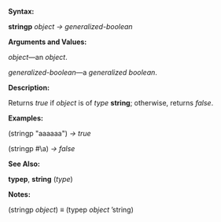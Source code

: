 

**Syntax:** 

**stringp** *object → generalized-boolean* 

**Arguments and Values:** 

*object*—an *object*. 

*generalized-boolean*—a *generalized boolean*. 

**Description:** 

Returns *true* if *object* is of *type* **string**; otherwise, returns *false*. 



 

 

**Examples:** 

(stringp "aaaaaa") *→ true* 

(stringp #\a) *→ false* 

**See Also:** 

**typep**, **string** (*type*) 

**Notes:** 

(stringp *object*) *≡* (typep *object* ’string) 

